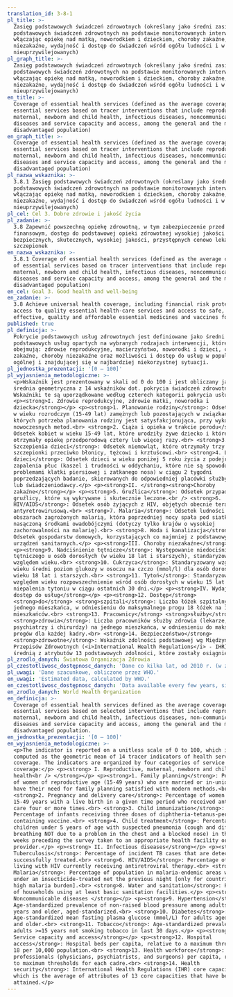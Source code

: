 ```yaml
---
translation_id: 3-8-1
pl_title: >-
  Zasięg podstawowych świadczeń zdrowotnych (określany jako średni zasięg
  podstawowych świadczeń zdrowotnych na podstawie monitorowanych interwencji,
  włączając opiekę nad matką, noworodkiem i dzieckiem, choroby zakaźne, choroby
  niezakaźne, wydajność i dostęp do świadczeń wśród ogółu ludności i w grupach
  nieuprzywilejowanych)
pl_graph_title: >-
  Zasięg podstawowych świadczeń zdrowotnych (określany jako średni zasięg
  podstawowych świadczeń zdrowotnych na podstawie monitorowanych interwencji,
  włączając opiekę nad matką, noworodkiem i dzieckiem, choroby zakaźne, choroby
  niezakaźne, wydajność i dostęp do świadczeń wśród ogółu ludności i w grupach
  nieuprzywilejowanych)
en_title: >-
  Coverage of essential health services (defined as the average coverage of
  essential services based on tracer interventions that include reproductive,
  maternal, newborn and child health, infectious diseases, noncommunicable
  diseases and service capacity and access, among the general and the most
  disadvantaged population)
en_graph_title: >-
  Coverage of essential health services (defined as the average coverage of
  essential services based on tracer interventions that include reproductive,
  maternal, newborn and child health, infectious diseases, noncommunicable
  diseases and service capacity and access, among the general and the most
  disadvantaged population)
pl_nazwa_wskaznika: >-
  3.8.1 Zasięg podstawowych świadczeń zdrowotnych (określany jako średni zasięg
  podstawowych świadczeń zdrowotnych na podstawie monitorowanych interwencji,
  włączając opiekę nad matką, noworodkiem i dzieckiem, choroby zakaźne, choroby
  niezakaźne, wydajność i dostęp do świadczeń wśród ogółu ludności i w grupach
  nieuprzywilejowanych)
pl_cel: Cel 3. Dobre zdrowie i jakość życia
pl_zadanie: >-
  3.8 Zapewnić powszechną opiekę zdrowotną, w tym zabezpieczenie przed ryzykiem
  finansowym, dostęp do podstawowej opieki zdrowotnej wysokiej jakości oraz
  bezpiecznych, skutecznych, wysokiej jakości, przystępnych cenowo lekarstw i
  szczepionek
en_nazwa_wskaznika: >-
  3.8.1 Coverage of essential health services (defined as the average coverage
  of essential services based on tracer interventions that include reproductive,
  maternal, newborn and child health, infectious diseases, noncommunicable
  diseases and service capacity and access, among the general and the most
  disadvantaged population)
en_cel: Goal 3. Good health and well-being
en_zadanie: >-
  3.8 Achieve universal health coverage, including financial risk protection,
  access to quality essential health-care services and access to safe,
  effective, quality and affordable essential medicines and vaccines for all
published: true
pl_definicja: >-
  Pokrycie podstawowych usług zdrowotnych jest definiowane jako średni zakres
  podstawowych usług opartych na wybranych rodzajach interwencji, które
  obejmują: zdrowie reprodukcyjne, macierzyństwo, noworodki i dzieci, choroby
  zakaźne, choroby niezakaźne oraz możliwości i dostęp do usług w populacji
  ogólnej i znajdującej się w najbardziej niekorzystnej sytuacji.
pl_jednostka_prezentacji: '[0 – 100]'
pl_wyjasnienia_metodologiczne: >-
  <p>Wskaźnik jest prezentowany w skali od 0 do 100 i jest obliczany jako
  średnia geometryczna z 14 wskaźników dot. pokrycia świadczeń zdrowotnych.
  Wskaźniki te są uporządkowane według czterech kategorii pokrycia usług:</p>
  <p><strong>I. Zdrowie reprodukcyjne, zdrowie matki, noworodka i
  dziecka</strong></p> <p><strong>1. Planowanie rodziny</strong>: Odsetek kobiet
  w wieku rozrodczym (15-49 lat) zamężnych lub pozostających w związkach,
  których potrzeba planowania rodziny jest satysfakcjonująca, przy wykorzystaniu
  nowoczesnych metod.<br> <strong>2. Ciąża i opieka w trakcie porodu</strong>:
  Odsetek kobiet w wieku 15-49 lat, które urodziły żywe dziecko i które
  otrzymały opiekę przedporodową cztery lub więcej razy.<br> <strong>3.
  Szczepienia dzieci</strong>: Odsetek niemowląt, które otrzymały trzy dawki
  szczepionki przeciwko błonicy, tężcowi i krztuścowi.<br> <strong>4. Leczenie
  dzieci</strong>: Odsetek dzieci w wieku poniżej 5 roku życia z podejrzeniem
  zapalenia płuc (kaszel i trudności w oddychaniu, które nie są spowodowane
  problemami klatki piersiowej i zatkanego nosa) w ciągu 2 tygodni
  poprzedzających badanie, skierowanych do odpowiedniej placówki służby zdrowia
  lub świadczeniodawcy.</p> <p><strong>II. </strong><strong>Choroby
  zakaźne</strong></p> <p><strong>5. Gruźlica</strong>: Odsetek przypadków
  gruźlicy, które są wykrywane i skutecznie leczone.<br /> <strong>6.
  HIV/AIDS</strong>: Odsetek osób żyjących z HIV, objętych obecnie terapią
  antyretrowirusową.<br> <strong>7. Malaria</strong>: Odsetek ludności na
  obszarach zagrożonych malarią, która poprzedniej nocy spała pod siatką
  nasączoną środkami owadobójczymi (dotyczy tylko krajów o wysokiej
  zachorowalności na malarię).<br> <strong>8. Woda i kanalizacja</strong>:
  Odsetek gospodarstw domowych, korzystających co najmniej z podstawowych
  urządzeń sanitarnych.</p> <p><strong>III. Choroby niezakaźne</strong></p>
  <p><strong>9. Nadciśnienie tętnicze</strong>: Występowanie niedociśnienia
  tętniczego u osób dorosłych (w wieku 18 lat i starszych), standaryzowane pod
  względem wieku.<br> <strong>10. Cukrzyca</strong>: Standaryzowany względem
  wieku średni poziom glukozy w osoczu na czczo (mmol/l) dla osób dorosłych w
  wieku 18 lat i starszych.<br> <strong>11. Tytoń</strong>: Standaryzowane pod
  względem wieku rozpowszechnienie wśród osób dorosłych w wieku 15 lat i więcej
  niepalenia tytoniu w ciągu ostatnich 30 dni.</p> <p><strong>IV. Wydajność i
  dostęp do usług</strong></p> <p><strong>12. Dostęp</strong>
  <strong>do</strong> <strong>szpitali</strong>: Liczba łóżek szpitalnych na
  jednego mieszkańca, w odniesieniu do maksymalnego progu 18 łóżek na 10 tys.
  mieszkańców.<br> <strong>13. Pracownicy</strong> <strong>służby</strong>
  <strong>zdrowia</strong>: Liczba pracowników służby zdrowia (lekarze,
  psychiatrzy i chirurdzy) na jednego mieszkańca, w odniesieniu do maksymalnych
  progów dla każdej kadry.<br> <strong>14. Bezpieczeństwo</strong>
  <strong>zdrowotne</strong>: Wskaźnik zdolności podstawowej wg Międzynarodowych
  Przepisów Zdrowotnych (<i>International Health Regulations</i> - IHR), będący
  średnią z atrybutów 13 podstawowych zdolności, które zostały osiągnięte.</p>
pl_zrodlo_danych: Światowa Organizacja Zdrowia
pl_czestotliwosc_dostępnosc_danych: 'Dane co kilka lat, od 2010 r. (w zależności od dostępu danych)'
pl_uwagi: 'Dane szacunkowe, obliczone przez WHO.'
en_uwagi: 'Estimated data, calculated by WHO.'
en_czestotliwosc_dostępnosc_danych: 'Data available every few years, since 2010 (subject to data availability)'
en_zrodlo_danych: World Health Organization
en_definicja: >-
  Coverage of essential health services defined as the average coverage of
  essential services based on selected interventions that include reproductive,
  maternal, newborn and child health, infectious diseases, non-communicable
  diseases and service capacity and access, among the general and the most
  disadvantaged population.
en_jednostka_prezentacji: '[0 – 100]'
en_wyjasnienia_metodologiczne: >-
  <p>The indicator is reported on a unitless scale of 0 to 100, which is
  computed as the geometric mean of 14 tracer indicators of health service
  coverage. The indicators are organized by four categories of service
  coverage:</p> <p><strong> I. Reproductive, maternal, newborn and child
  health<br /> </strong></p> <p><strong>1. Family planning</strong>: Percentage
  of women of reproductive age (15-49 years) who are married or in-union who
  have their need for family planning satisfied with modern methods.<br>
  <strong>2. Pregnancy and delivery care</strong>: Percentage of women aged
  15-49 years with a live birth in a given time period who received antenatal
  care four or more times.<br> <strong>3. Child immunization</strong>:
  Percentage of infants receiving three doses of diphtheria-tetanus-pertussis
  containing vaccine.<br> <strong>4. Child treatment</strong>: Percentage of
  children under 5 years of age with suspected pneumonia (cough and difficult
  breathing NOT due to a problem in the chest and a blocked nose) in the two
  weeks preceding the survey taken to an appropriate health facility or
  provider.</p> <p><strong> II. Infectious diseases</strong></p> <p><strong>5.
  Tuberculosis</strong>: Percentage of incident TB cases that are detected and
  successfully treated.<br> <strong>6. HIV/AIDS</strong>: Percentage of people
  living with HIV currently receiving antiretroviral therapy.<br> <strong>7.
  Malaria</strong>: Percentage of population in malaria-endemic areas who slept
  under an insecticide-treated net the previous night [only for countries with
  high malaria burden].<br> <strong>8. Water and sanitation</strong>: Percentage
  of households using at least basic sanitation facilities.</p> <p><strong>III.
  Noncommunicable diseases </strong></p> <p><strong>9. Hypertension</strong>:
  Age-standardized prevalence of non-raised blood pressure among adults aged 18
  years and older, aged-standarized.<br> <strong>10. Diabetes</strong>:
  Age-standardized mean fasting plasma glucose (mmol/L) for adults aged 18 years
  and older.<br> <strong>11. Tobacco</strong>: Age-standardized prevalence of
  adults >=15 years not smoking tobacco in last 30 days.</p> <p><strong> IV.
  Service capacity and access</strong></p> <p><strong>12. Hospital
  access</strong>: Hospital beds per capita, relative to a maximum threshold of
  18 per 10,000 population.<br> <strong>13. Health workforce</strong>: Health
  professionals (physicians, psychiatrists, and surgeons) per capita, relative
  to maximum thresholds for each cadre.<br> <strong>14. Health
  security</strong>: International Health Regulations (IHR) core capacity index,
  which is the average of attributes of 13 core capacities that have been
  attained.</p>
---
```

